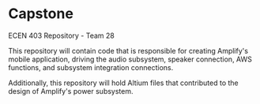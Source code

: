 # Capstone
ECEN 403 Repository - Team 28

This repository will contain code that is responsible for creating Amplify's mobile application, driving the audio subsystem, speaker connection, AWS functions, and subsystem integration connections. 

Additionally, this repository will hold Altium files that contributed to the design of Amplify's power subsystem. 
